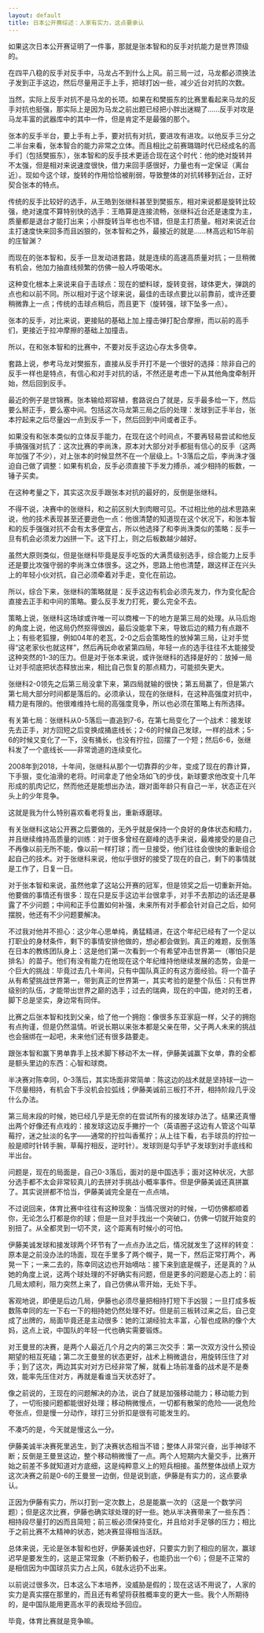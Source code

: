 ```yaml
---
layout: default
title: 日本公开赛综述：人家有实力，这点要承认
---
```


如果这次日本公开赛证明了一件事，那就是张本智和的反手对抗能力是世界顶级的。

在四平八稳的反手对反手中，马龙占不到什么上风。前三局一过，马龙都必须换法子发到正手这边，然后尽量用正手上手，把球打凶一些，减少近台对抗的次数。

当然，实际上反手对抗不是马龙的长项。如果在和樊振东的比赛里看起来马龙的反手对抗也挺强，那实际上是因为马龙之前出题已经把小胖出迷糊了……反手对攻是马龙丰富的武器库中的其中一件，但是肯定不是最强的那个。

张本的反手半台，要上手有上手，要对抗有对抗，要进攻有进攻。以他反手三分之二半台来看，张本智合的能力非常之立体。而且相比之前赛璐璐时代已经成名的高手们（包括樊振东），张本智和的反手技术更适合现在这个时代：他的绝对旋转并不太强，但是相对来说速度很快，借力来回手感很好，力量也有一定保证（离台近）。现如今这个球，旋转的作用恰恰被削弱，导致整体的对抗转移到近台，正好契合张本的特点。

传统的反手比较好的选手，从王皓到张继科甚至到樊振东，相对来说都是旋转比较强，绝对速度不算特别快的选手：王皓算是连接流畅，张继科近台还是速度为主，质量都是退台才能打出来；小胖旋转当年也也不错，但是主打质量。相对来说近台主打速度快来回多而且凶狠的，张本智和之外，最接近的就是……林高远和15年前的庄智渊？

而现在的张本智和，反手一旦发动进套路，就是连续的高速高质量对抗；一旦稍微有机会，他加力抽直线频繁的仿佛一般人呼吸喝水。

这种变化根本上来说来自于击球点：现在的塑料球，旋转变弱，球体更大，弹跳的点也和以前不同。所以相对于这个球来说，最佳的击球点要比以前靠前，或许还要稍微靠上一点；传统的击球点稍后，而且更下（旋转强，球下坠多一点）。

张本的反手，对比来说，更接贴的基础上加上撞击弹打配合摩擦，而以前的高手们，更接近于拉冲摩擦的基础上加撞击。



所以，在和张本智和的比赛中，不要对反手这边心存太多侥幸。

套路上说，参考马龙对樊振东，直接从反手开打不是一个很好的选择：除非自己的反手一样也是特点，有信心和对手对抗的话，不然还是考虑一下从其他角度牵制开始，然后回到反手。

最近的例子是世锦赛。张本输给郑容植，套路说白了就是，反手最多给一下，然后要么掰正手，要么塞中间。包括这次马龙第三局之后的处理：发球到正手半台，张本拧起来之后尽量凶一点到反手一下，然后回到中间或者正手。

如果没有和张本类似的立体反手能力，在现在这个时间点，不要再轻易尝试和他反手搞强强对抗了：这次比赛的李尚洙，原本对大部分对手都挺有信心的反手（这两年加强了不少），对上张本的时候显然不在一个层级上。1-3落后之后，李尚洙才强迫自己做了调整：如果有机会，反手必须直接下手发力搏杀，减少相持的板数，一锤子买卖。



在这种考量之下，其实这次反手跟张本对抗的最好的，反倒是张继科。

不得不说，决赛中的张继科，和之前区别大到肉眼可见。不过相比他的战术思路来说，他的技术表现甚至还要逊色一点：他很清楚的知道现在这个状况下，和张本智和的反手强强对抗不会有太多便宜占，所以他选择了和李尚洙类似的策略：反手一旦有机会必须发力凶拼一下。这下打上，则之后板数越少越好。

虽然大原则类似，但是张继科毕竟是反手吃饭的大满贯级别选手，综合能力上反手还是要比攻强守弱的李尚洙立体很多。这之外，思路上他也清楚，跟这样正在兴头上的年轻小伙对抗，自己必须牵着对手走，变化在前边。

所以，综合下来，张继科的策略就是：反手这边有机会必须先发力，作为变化配合直接去正手和中间的策略。要么反手发力打死，要么完全不去。

策略上说，张继科这场球或许唯一可以商榷一下的地方是第三局的处理。从马后炮的角度上说，他这局仍然抠得很凶，最后没能拿下来，导致后边的精力有点跟不上；有些老狐狸，例如04年的老瓦，2-0之后会策略性的放掉第三局，让对手觉得“这老家伙也就这样”，然后再玩命收紧第四局，年轻一点的选手往往不太能接受这种突然的1-3的压力。但是对于张本来说，或许张继科的选择是好的：放掉一局让对手彻底把状态释放出来，相比自己恢复的那点精力，可能损失更大。

张继科2-0领先之后第三局没拿下来，第四局就输的很快；第五局赢了，但是第六第七局大部分时间都是落后的。必须承认，现在的张继科，在这种高强度对抗中，精力是有限的。他很难维持七局的高强度竞争，所以也必须在策略上有所选择。

有关第七局：张继科从0-5落后一直追到7-6，在第七局变化了一个战术：接发球先去正手，对方回短之后变换成捅底线长；2-6的时候自己发球，一样的战术；5-6的时候又变化了一下，没有捅长，也没有拧拉，回摆了一个短；然后6-6，张继科发了一个底线长——非常诡道的连续变化。

2008年到2018，十年间，张继科从那个一切靠莽的少年，变成了现在的靠计算，下手狠，变化油滑的老将。时间拿走了他全场如飞的步伐，新球要求他改变十几年形成的肌肉记忆，然而他还是能想出办法，跟对面年龄只有自己一半，状态正在兴头上的少年竞争。

这就是我为什么特别喜欢看老将复出，重新琢磨球。

有关张继科这站公开赛之后要做的，无外乎就是保持一个良好的身体状态和精力，并且继续维持高质量的训练：对于很多曾经在巅峰的选手来说，最难接受的是自己不再像以前无所不能，像以前一样打球；而一旦接受，他们往往会很快的重新组合起自己的技术。对于张继科来说，他似乎很好的接受了现在的自己，剩下的事情就是工作了，日复一日。

对于张本智和来说，虽然他拿了这站公开赛的冠军，但是领奖之后一切重新开始。他要做的事情还有很多：现在只是反手这边半台很拿手，对手不去那边的话还是暴露了不少问题；中间和正手位置如何补强，未来所有对手都会针对自己之后，如何摆脱，他还有不少问题要解决。

不过我对他并不担心：这少年心思单纯，勇猛精进，在这个年纪已经有了一个足以打职业的身材条件，剩下的事情安排他做的，想必都会做到。真正的难题，反倒落在日本的教练团队身上：这是他们第一次看到一个有希望冲击世界第一（哪怕只是排名）的苗子。他们有没有能力在他现在这个年纪维持他继续发展的态势，会是一个巨大的挑战：毕竟过去几十年间，只有中国队真正的有这方面经验。将一个苗子从有希望挑战世界第一，带到真正的世界第一，其实考验的是整个队伍：只有世界级别的队伍，才能带出世界之巅的选手；过去的瑞典，现在的中国，绝对的王者，脚下总是坚实，身边常有同伴。

比赛之后张本智和找到父亲，给了他一个拥抱：像很多东亚家庭一样，父子的拥抱有点拘谨，但是仍然温情。听说长期以来张本都是父亲在带，父子两人未来的挑战也会捆绑在一起吧，未来他们还有很多路要走。



跟张本智和赢下男单靠手上技术脚下移动不太一样，伊藤美诚赢下女单，靠的全都是额头里边的东西：心智和球商。

半决赛对陈幸同，0-3落后，其实场面非常简单：陈这边的战术就是坚持球一边一下尽量相持，有机会下手没机会拉弧线；伊藤美诚前三板打不开，相持阶段几乎没什么办法。

第三局末段的时候，她已经几乎是无奈的在尝试所有的接发球办法了。结果还真懵出两个好像还有点戏的：接发球这边反手撇拧一个（英语圈子这边有人管这个叫草莓拧，迷之扯淡的名字——通常的拧拉叫香蕉拧；从上往下看，右手球员的拧拉一般是顺时针转手腕，草莓拧相反，逆时针）。发球则是勾手铲子发球到对手底线和半出台。

问题是，现在的局面是，自己0-3落后，面对的是中国选手；面对这种状况，大部分选手都不太会非常较真儿的去拼对手挑战小概率事件。但是伊藤美诚还真拼赢了。其实说拼都不恰当，伊藤美诚完全是在一点点啃。

不过说回来，体育比赛中往往有这种现象：当情况很对的时候，一切仿佛都顺着你，无论怎么打都是你的球；但是一旦对手找出一个突破口，仿佛一切就开始变的别扭了。从全都灵到一切不灵，这个距离有时候小的可怕。

伊藤美诚发球和接发球两个环节有了一点点办法之后，情况就发生了这样的转变：原本是之前没办法的场面，现在手里多了两个幌子，晃一下，然后正常打两个，再晃一下；一来二去的，陈幸同这边也开始嘀咕：接下来到底是幌子，还是真的？从她的角度上说，这两个球处理的不好确实有问题，但是更多的问题是心态上的：前几局太顺利，阻力突然上来了，自己仿佛从零开始，无处下手。

客观地说，即便是后边几局，伊藤也必须尽量把相持打短下手凶狠；一旦打成多板数陈幸同的左一下右一下的相持她仍然处理不好。但是前三板转过来之后，自己变成了出牌的，局面毕竟还是主动很多：她的江湖经验太丰富，心智也成熟的像个大妈，这点上说，中国队的年轻一代也确实需要锻炼。



对王曼昱的决赛，是两个人最近几个月之内的第三次交手：第一次双方没什么预设期望的相互死磕；第二次王曼昱的状态更好，战术上稍微退台，用旋转压住了对手；到了这次，两边其实对对方已经非常了解，就看上场前准备的战术是不是奏效，能率先压住对方，再就是看谁当天状态好了。

像之前说的，王现在的问题解决的办法，说白了就是加强移动能力；移动能力到了，一切衔接问题都能很好处理；移动稍微慢点，一切都有散架的危险——说危险夸张点，但是慢一分动作，球打三分折扣是很有可能发生的。

不凑巧的是，今天就是慢这么一分。

伊藤美诚半决赛死里逃生，到了决赛状态相当不错；整体人非常兴奋，出手神球不断；反倒是王曼昱这边，整个移动稍微慢了一点。两个人短期内大量交手，比赛开始之前差不多就知道对方底细，这是纯粹意义上的短兵相接。虽然整体战绩上双方这次决赛之前是0-6的王曼昱一边倒，但是说到底，伊藤是有实力的，这点要承认。

正因为伊藤有实力，所以打到一定次数上，总是能赢一次的（这是一个数学问题）；但是这次比赛，伊藤也确实球处理的好一些。她从半决赛带来了一些东西：相持段尽量打的凶而且简短；前三板必须保持变化，并且给对手足够的压力；相比于之前比赛不太精神的状态，她决赛显得相当活跃。

总体来说，无论是张本智和也好，伊藤美诚也好，只要实力到了相应的层次，赢球迟早是要发生的，这是正常现象（不断扔骰子，也能扔出一个6）；但是不正常的是相信因为中国球员实力占上风，6就永远扔不出来。

以前说过很多次，日本这么下本培养，没威胁是假的；现在这话不用说了，人家的实力是真实摆在那里的，而且还有希望将获胜概率变的更大一些。我个人所期待的，是中国队能用更高水平的表现给予回应。

毕竟，体育比赛就是竞争嘛。